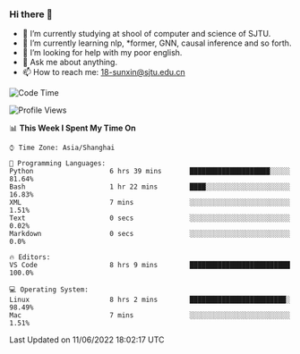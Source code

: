 ### Hi there 👋

<!--
**sunxin000/sunxin000** is a ✨ _special_ ✨ repository because its `README.md` (this file) appears on your GitHub profile.

Here are some ideas to get you started:

- 🔭 I’m currently working on ...
- 🌱 I’m currently learning ...
- 👯 I’m looking to collaborate on ...
- 🤔 I’m looking for help with ...
- 💬 Ask me about ...
- 📫 How to reach me: ...
- 😄 Pronouns: ...
- ⚡ Fun fact: ...
-->
- 🏫 I’m currently studying at shool of computer and science of SJTU.
- 🌱 I’m currently learning nlp, \*former, GNN, causal inference and so forth.
- 🤔 I’m looking for help with my poor english.
- 💬 Ask me about anything.
- 📫 How to reach me: 18-sunxin@sjtu.edu.cn
<!--START_SECTION:waka-->
![Code Time](http://img.shields.io/badge/Code%20Time-202%20hrs%2056%20mins-blue)

![Profile Views](http://img.shields.io/badge/Profile%20Views-2-blue)

📊 **This Week I Spent My Time On** 

```text
⌚︎ Time Zone: Asia/Shanghai

💬 Programming Languages: 
Python                   6 hrs 39 mins       ████████████████████░░░░░   81.64% 
Bash                     1 hr 22 mins        ████░░░░░░░░░░░░░░░░░░░░░   16.83% 
XML                      7 mins              ░░░░░░░░░░░░░░░░░░░░░░░░░   1.51% 
Text                     0 secs              ░░░░░░░░░░░░░░░░░░░░░░░░░   0.02% 
Markdown                 0 secs              ░░░░░░░░░░░░░░░░░░░░░░░░░   0.0%

🔥 Editors: 
VS Code                  8 hrs 9 mins        █████████████████████████   100.0%

💻 Operating System: 
Linux                    8 hrs 2 mins        ████████████████████████░   98.49% 
Mac                      7 mins              ░░░░░░░░░░░░░░░░░░░░░░░░░   1.51%

```


 Last Updated on 11/06/2022 18:02:17 UTC
<!--END_SECTION:waka-->

